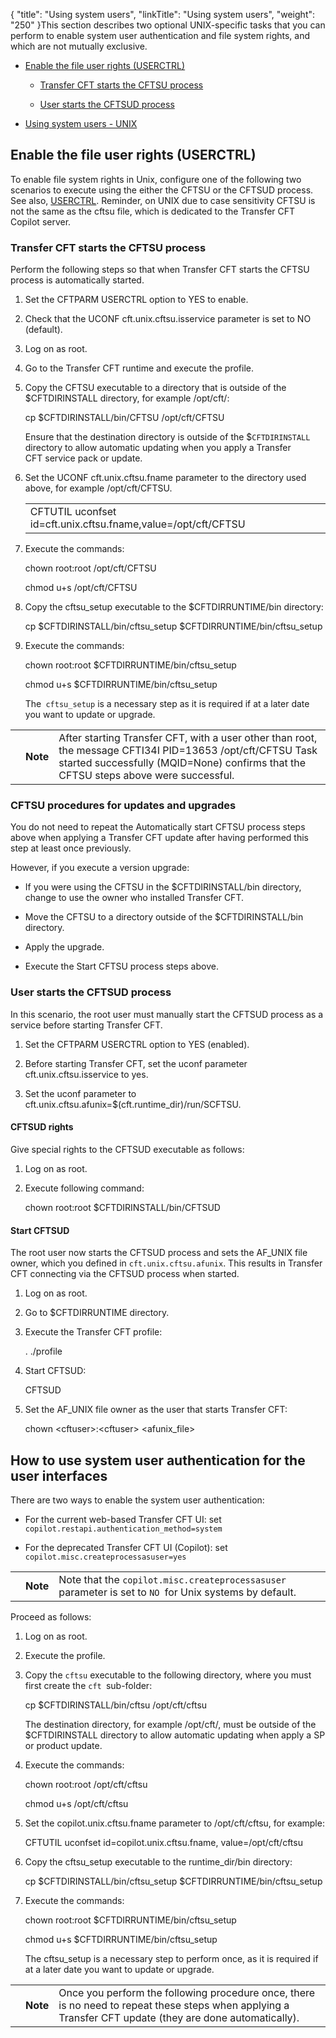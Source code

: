 {
    "title": "Using system users",
    "linkTitle": "Using system users",
    "weight": "250"
}This section describes two optional UNIX-specific tasks that you can perform to enable system user authentication and file system rights, and which are not mutually exclusive.

-   [Enable the file user rights (USERCTRL)](#manually)
    -   [Transfer CFT starts the CFTSU process](#automati2)
    -   [User starts the CFTSUD process](#manually2)
-   [Using system users - UNIX](#enable)

## <span id="Manually"></span>Enable the file user rights (USERCTRL)

To enable file system rights in Unix, configure one of the following two scenarios to execute using the either the CFTSU or the CFTSUD process. See also, [USERCTRL](../../../../../c_intro_userinterfaces/command_summary/parameter_intro/userctrl). Reminder, on UNIX due to case sensitivity CFTSU is not the same as the cftsu file, which is dedicated to the Transfer CFT Copilot server.

### <span id="Automati2"></span>Transfer CFT starts the CFTSU process 

Perform the following steps so that when Transfer CFT starts the CFTSU process is automatically started.

1.  Set the CFTPARM USERCTRL option to YES to enable.
2.  Check that the UCONF cft.unix.cftsu.isservice parameter is set to NO (default).
3.  Log on as root.
4.  Go to the Transfer CFT runtime and execute the profile.
5.  Copy the CFTSU executable to a directory that is outside of the $CFTDIRINSTALL directory, for example /opt/cft/:  
    cp $CFTDIRINSTALL/bin/CFTSU /opt/cft/CFTSU  
    Ensure that the destination directory is outside of the $`CFTDIRINSTALL `directory to allow automatic updating when you apply a Transfer CFT service pack or update.
6.  Set the UCONF cft.unix.cftsu.fname parameter to the directory used above, for example /opt/cft/CFTSU.  
    <table data-cellspacing="0">
    <tbody>
    <tr class="odd">
    <td>CFTUTIL uconfset id=cft.unix.cftsu.fname,value=/opt/cft/CFTSU</td>
    </tr>
    </tbody>
    </table>
7.  Execute the commands:  
    chown root:root /opt/cft/CFTSU  
    chmod u+s /opt/cft/CFTSU
8.  Copy the cftsu\_setup executable to the $CFTDIRRUNTIME/bin directory:  
    cp $CFTDIRINSTALL/bin/cftsu\_setup $CFTDIRRUNTIME/bin/cftsu\_setup
9.  Execute the commands:  
    chown root:root $CFTDIRRUNTIME/bin/cftsu\_setup  
    chmod u+s $CFTDIRRUNTIME/bin/cftsu\_setup  
    The` cftsu_setup` is a necessary step as it is required if at a later date you want to update or upgrade.

<table data-cellpadding="0" data-cellspacing="0">
<tbody>
<tr class="odd">
<td data-valign="top"></td>
<td data-valign="top"><span><strong>Note</strong></span></td>
<td data-mc-autonum="&lt;b&gt;Note&lt;/b&gt;" data-valign="top">After starting Transfer CFT, with a user other than root, the message <span>CFTI34I PID=13653 /opt/cft/CFTSU Task started successfully (MQID=None) </span>confirms that the CFTSU steps above were successful.</td>
</tr>
</tbody>
</table>

### CFTSU procedures for updates and upgrades

You do not need to repeat the Automatically start CFTSU process steps above when applying a Transfer CFT update after having performed this step at least once previously.

However, if you execute a version upgrade:

-   If you were using the CFTSU in the $CFTDIRINSTALL/bin directory, change to use the owner who installed Transfer CFT.
-   Move the CFTSU to a directory outside of the $CFTDIRINSTALL/bin directory.
-   Apply the upgrade.
-   Execute the Start CFTSU process steps above.

### <span id="Manually2"></span>User starts the CFTSUD process

In this scenario, the root user must manually start the CFTSUD process as a service before starting Transfer CFT.

1.  Set the CFTPARM USERCTRL option to YES (enabled).
2.  Before starting Transfer CFT, set the uconf parameter cft.unix.cftsu.isservice to yes.
3.  Set the uconf parameter to cft.unix.cftsu.afunix=$(cft.runtime\_dir)/run/SCFTSU.

#### CFTSUD rights

Give special rights to the CFTSUD executable as follows:

1.  Log on as root.

2.  Execute following command:

    chown root:root $CFTDIRINSTALL/bin/CFTSUD

#### Start CFTSUD

The root user now starts the CFTSUD process and sets the AF\_UNIX file owner, which you defined in `cft.unix.cftsu.afunix`. This results in Transfer CFT connecting via the CFTSUD process when started.

1.  Log on as root.

2.  Go to $CFTDIRRUNTIME directory.

3.  Execute the Transfer CFT profile:

    . ./profile

4.  Start CFTSUD:

    CFTSUD

5.  Set the AF\_UNIX file owner as the user that starts Transfer CFT:

    chown &lt;cftuser>:&lt;cftuser> &lt;afunix\_file>

## <span id="Enable2"></span>How to use system user authentication for the user interfaces

There are two ways to enable the system user authentication:

-   For the current web-based Transfer CFT UI: set `copilot.restapi.authentication_method=system`
-   For the deprecated Transfer CFT UI (Copilot): set `copilot.misc.createprocessasuser=yes`

<table data-cellpadding="0" data-cellspacing="0">
<tbody>
<tr class="odd">
<td data-valign="top"></td>
<td data-valign="top"><span><strong>Note</strong></span></td>
<td data-mc-autonum="&lt;b&gt;Note&lt;/b&gt;" data-valign="top">Note that the <code>copilot.misc.createprocessasuser</code> parameter is set to <code>NO </code>for Unix systems by default.</td>
</tr>
</tbody>
</table>

Proceed as follows:

1.  Log on as root.
2.  Execute the profile.
3.  Copy the `cftsu` executable to the following directory, where you must first create the `cft `sub-folder:  
    cp $CFTDIRINSTALL/bin/cftsu /opt/cft/cftsu  
    The destination directory, for example /opt/cft/, must be outside of the $CFTDIRINSTALL directory to allow automatic updating when apply a SP or product update.
4.  Execute the commands:  
    chown root:root /opt/cft/cftsu  
    chmod u+s /opt/cft/cftsu
5.  Set the copilot.unix.cftsu.fname parameter to /opt/cft/cftsu, for example:  
    CFTUTIL uconfset id=copilot.unix.cftsu.fname, value=/opt/cft/cftsu
6.  Copy the cftsu\_setup executable to the runtime\_dir/bin directory:  
    cp $CFTDIRINSTALL/bin/cftsu\_setup $CFTDIRRUNTIME/bin/cftsu\_setup
7.  Execute the commands:  
    chown root:root $CFTDIRRUNTIME/bin/cftsu\_setup  
    chmod u+s $CFTDIRRUNTIME/bin/cftsu\_setup  
    The cftsu\_setup is a necessary step to perform once, as it is required if at a later date you want to update or upgrade.

<table data-cellpadding="0" data-cellspacing="0">
<tbody>
<tr class="odd">
<td data-valign="top"></td>
<td data-valign="top"><span><strong>Note</strong></span></td>
<td data-mc-autonum="&lt;b&gt;Note&lt;/b&gt;" data-valign="top">Once you perform the following procedure once, there is no need to repeat these steps when applying a Transfer CFT update (they are done automatically).</td>
</tr>
</tbody>
</table>
